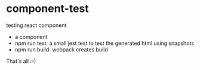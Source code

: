 # component-test
testing react component

- a component
- npm run test: a small jest test to test the generated html using snapshots
- npm run build: webpack creates build

That's all :-)
